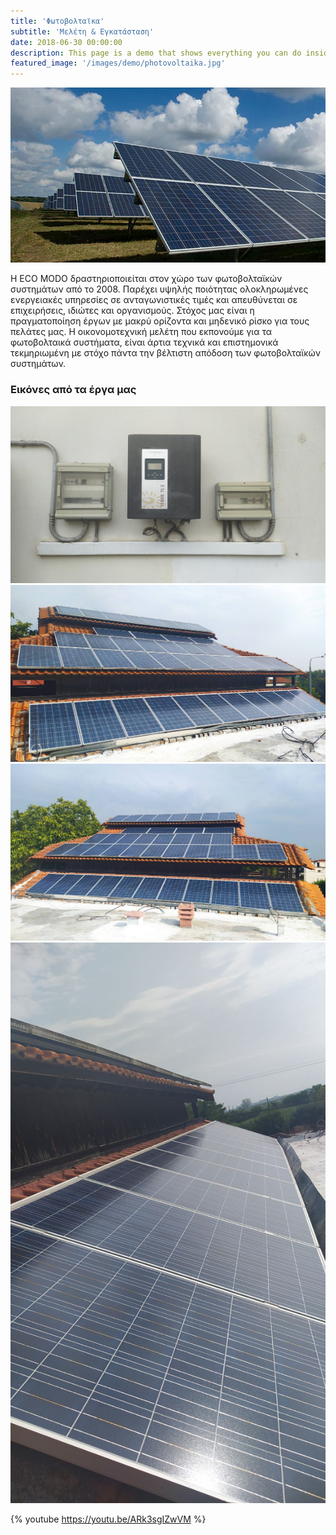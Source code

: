```yaml
---
title: 'Φωτοβολταϊκα'
subtitle: 'Μελέτη & Εγκατάσταση'
date: 2018-06-30 00:00:00
description: This page is a demo that shows everything you can do inside portfolio and blog posts.
featured_image: '/images/demo/photovoltaika.jpg'
---
```


![](/images/demo/photovoltaika1.jpg)


H ECO MODO δραστηριοποιείται στον χώρο των φωτοβολταϊκών συστημάτων από το 2008. Παρέχει υψηλής ποιότητας ολοκληρωμένες ενεργειακές υπηρεσίες σε ανταγωνιστικές τιμές και απευθύνεται σε επιχειρήσεις, ιδιώτες και οργανισμούς. Στόχος μας είναι η πραγματοποίηση έργων με μακρύ ορίζοντα και μηδενικό ρίσκο για τους πελάτες μας. Η οικονομοτεχνική μελέτη που εκπονούμε για τα φωτοβολταικά συστήματα, είναι άρτια τεχνικά και επιστημονικά τεκμηριωμένη με στόχο πάντα την βέλτιστη απόδοση των φωτοβολταϊκών συστημάτων.










<!--



[^1]: Beautiful modern, minimal theme design.
[^2]: Powerful features to show off your work.
[^3]: Maintained and supported by the theme developer.

You can throw in some horizontal rules too:

---

### Image galleries

Here's a really neat custom feature we added – galleries:

<div class="gallery" data-columns="3">
	<img src="/images/demo/demo-portrait.jpg">
	<img src="/images/demo/demo-landscape.jpg">
	<img src="/images/demo/demo-square.jpg">
	<img src="/images/demo/demo-landscape-2.jpg">
</div>

Inspired by the Galleries feature from WordPress, we've made it easy to create grid layouts for your images. Just use a bit of simple HTML in your post to create a masonry grid image layout:

```html
<div class="gallery" data-columns="3">
    <img src="/images/demo/demo-portrait.jpg">
    <img src="/images/demo/demo-landscape.jpg">
    <img src="/images/demo/demo-square.jpg">
    <img src="/images/demo/demo-landscape-2.jpg">
</div>
```

*See what we did there? Code and syntax highlighting is built-in too!*

Change the number inside the 'columns' setting to create different types of gallery for all kinds of purposes. You can even click on each image to seamlessly enlarge it on the page.

--->

### Εικόνες από τα έργα μας



 

<div class="gallery" data-columns="1">
	<img src="/images/demo/PHV1.jpg">
	<img src="/images/demo/PHV2.jpg">
	<img src="/images/demo/PHV3.jpg">
	<img src="/images/demo/PHV4.jpg">
</div>

  

 {% youtube https://youtu.be/ARk3sgIZwVM %}


